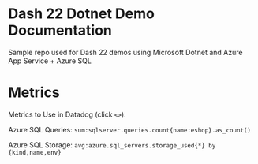 # Dash 22 Dotnet Demo Documentation

Sample repo used for Dash 22 demos using Microsoft Dotnet and Azure App Service + Azure SQL

# Metrics
Metrics to Use in Datadog (click `<>`):

Azure SQL Queries: `sum:sqlserver.queries.count{name:eshop}.as_count()`

Azure SQL Storage: `avg:azure.sql_servers.storage_used{*} by {kind,name,env}`
